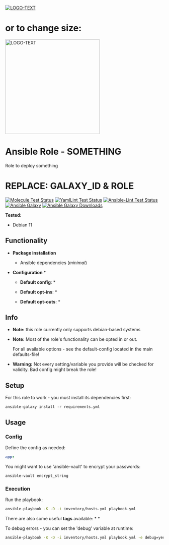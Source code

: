 [![LOGO-TEXT](URL-to-LOGO)](COMPANY-WEB)

# or to change size:
<a href="COMPANY-WEB">
<img src="URL-TO-LOGO" alt="LOGO-TEXT" width="300"/>
</a>

# Ansible Role - SOMETHING

Role to deploy something

# REPLACE: GALAXY_ID & ROLE

[![Molecule Test Status](https://badges.ansibleguy.net/ROLE.molecule.svg)](https://molecule.readthedocs.io/en/latest/)
[![YamlLint Test Status](https://badges.ansibleguy.net/ROLE.yamllint.svg)](https://yamllint.readthedocs.io/en/stable/)
[![Ansible-Lint Test Status](https://badges.ansibleguy.net/ROLE.ansiblelint.svg)](https://ansible-lint.readthedocs.io/en/latest/)
[![Ansible Galaxy](https://img.shields.io/ansible/role/GALAXY_ID)](https://galaxy.ansible.com/ansibleguy/ROLE)
[![Ansible Galaxy Downloads](https://img.shields.io/badge/dynamic/json?color=blueviolet&label=Galaxy%20Downloads&query=%24.download_count&url=https%3A%2F%2Fgalaxy.ansible.com%2Fapi%2Fv1%2Froles%2FGALAXY_ID%2F%3Fformat%3Djson)](https://galaxy.ansible.com/ansibleguy/ROLE)


**Tested:**
* Debian 11

## Functionality

* **Package installation**
  * Ansible dependencies (_minimal_)


* **Configuration**
  * 


  * **Default config**:
    * 
 

  * **Default opt-ins**:
    * 


  * **Default opt-outs**:
    * 

## Info

* **Note:** this role currently only supports debian-based systems


* **Note:** Most of the role's functionality can be opted in or out.

  For all available options - see the default-config located in the main defaults-file!


* **Warning:** Not every setting/variable you provide will be checked for validity. Bad config might break the role!


## Setup

For this role to work - you must install its dependencies first:

```
ansible-galaxy install -r requirements.yml
```


## Usage

### Config

Define the config as needed:

```yaml
app:

```

You might want to use 'ansible-vault' to encrypt your passwords:
```bash
ansible-vault encrypt_string
```

### Execution

Run the playbook:
```bash
ansible-playbook -K -D -i inventory/hosts.yml playbook.yml
```

There are also some useful **tags** available:
* 
*

To debug errors - you can set the 'debug' variable at runtime:
```bash
ansible-playbook -K -D -i inventory/hosts.yml playbook.yml -e debug=yes
```
